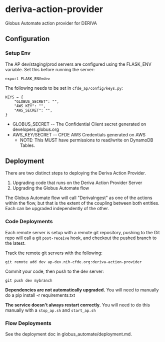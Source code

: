 # deriva-action-provider
Globus Automate action provider for DERIVA

## Configuration

### Setup Env

The AP dev/staging/prod servers are configured using the FLASK_ENV variable.
Set this before running the server:

    export FLASK_ENV=dev


The following needs to be set in `cfde_ap/config/keys.py`:

```
KEYS = {
    "GLOBUS_SECRET": "",
    "AWS_KEY": "",
    "AWS_SECRET": "",
}
```

* GLOBUS_SECRET -- The Confidential Client secret generated on developers.globus.org
* AWS_KEY/SECRET -- CFDE AWS Credentials generated on AWS
    * NOTE: This MUST have permissions to read/write on DynamoDB Tables.

## Deployment

There are two distinct steps to deploying the Deriva Action Provider.

1. Upgrading code that runs on the Deriva Action Provider Server
1. Upgrading the Globus Automate flow

The Globus Automate flow will call "DerivaIngest" as one of the actions within
the flow, but that is the extent of the coupling between both entities. Each
can be upgraded independently of the other.

### Code Deployments

Each remote server is setup with a remote git repository, pushing to the Git
repo will call a git `post-receive` hook, and checkout the pushed branch to the
latest. 

Track the remote git servers with the following:

    git remote add dev ap-dev.nih-cfde.org:deriva-action-provider
    
Commit your code, then push to the dev server:

    git push dev mybranch
    
**Dependencies are not automatically upgraded.** You will need to manually do a
pip install -r requirements.txt

**The service doesn't always restart correctly.** You will need to do this manually
with a `stop_ap.sh` and `start_ap.sh`

### Flow Deployments

See the deployment doc in globus_automate/deployment.md. 
